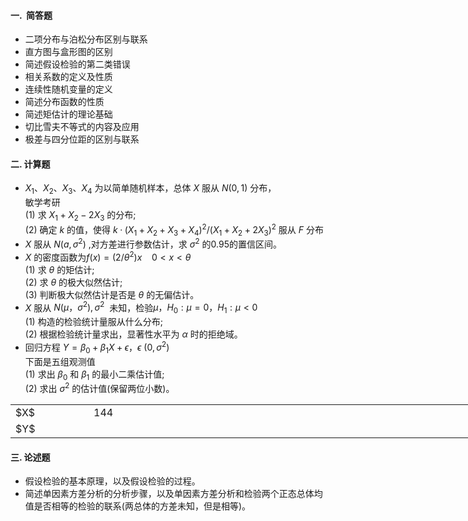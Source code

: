 #### 一.  简答题


 - 二项分布与泊松分布区别与联系
- 直方图与盒形图的区别
- 简述假设检验的第二类错误
- 相关系数的定义及性质
- 连续性随机变量的定义
- 简述分布函数的性质
- 简述矩估计的理论基础
- 切比雪夫不等式的内容及应用
- 极差与四分位距的区别与联系


 #### 二. 计算题


 -  $X_1、X_2、X_3、X_4$ 为以简单随机样本，总体 $X$ 服从 $N(0,1)$ 分布，<br />敏学考研<br />(1) 求 $X_1+X_2-2X_3$ 的分布;<br />(2) 确定 $k$ 的值，使得 $k·(X_1+X_2+X_3+X_4)^2/(X_1+X_2+2X_3)^2$ 服从 $F$ 分布 
-  $X$ 服从 $N(a,\sigma^2)$ ,对方差进行参数估计，求 $\sigma^2$ 的0.95的置信区间。 
-  $X$ 的密度函数为$f(x)=(2/\theta^2)x\ \ \ \ 0<x<\theta$<br />(1) 求 $\theta$ 的矩估计;<br />(2) 求 $\theta$ 的极大似然估计;<br />(3) 判断极大似然估计是否是 $\theta$ 的无偏估计。 
-  $X$ 服从 $N(\mu，\sigma^2),\sigma^2$  未知，检验$\mu，H_0:\mu=0，H_1:\mu<0$<br />(1) 构造的检验统计量服从什么分布;<br />(2) 根据检验统计量求出，显著性水平为 $\alpha$ 时的拒绝域。 
-  回归方程 $Y=\beta_0+\beta_1X+\epsilon，\epsilon~(0,\sigma^2)$<br />下面是五组观测值 <br />(1) 求出 $\beta_0$ 和 $\beta_1$ 的最小二乘估计值;<br />(2) 求出 $\sigma^2$ 的估计值(保留两位小数)。 
<table data-lake-id="8f083c55" id="8f083c55" margin="true" class="lake-table" style="width: 750px"><colgroup><col width="125"><col width="125"><col width="125"><col width="125"><col width="125"><col width="125"></colgroup><tbody><tr data-lake-id="uf59363a5" id="uf59363a5"><td data-lake-id="u6aecd58e" id="u6aecd58e">$X$
 </td><td data-lake-id="u00f0c412" id="u00f0c412">144
 </td><td data-lake-id="u969576b7" id="u969576b7"></td><td data-lake-id="uf360742a" id="uf360742a"></td><td data-lake-id="u45790ae7" id="u45790ae7"></td><td data-lake-id="uc7c04ac9" id="uc7c04ac9"></td></tr><tr data-lake-id="ued8e2c2d" id="ued8e2c2d"><td data-lake-id="u9a572547" id="u9a572547">$Y$
 </td><td data-lake-id="u7e5b39c0" id="u7e5b39c0"></td><td data-lake-id="ub7ee33be" id="ub7ee33be"></td><td data-lake-id="u33ee6802" id="u33ee6802"></td><td data-lake-id="ue577fb5d" id="ue577fb5d"></td><td data-lake-id="ub6f5121a" id="ub6f5121a"></td></tr></tbody></table>

 #### 三. 论述题


 - 假设检验的基本原理，以及假设检验的过程。
- 简述单因素方差分析的分析步骤，以及单因素方差分析和检验两个正态总体均值是否相等的检验的联系(两总体的方差未知，但是相等)。
